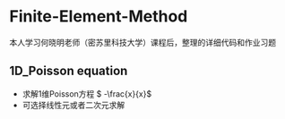 # Finite-Element-Method
本人学习何晓明老师（密苏里科技大学）课程后，整理的详细代码和作业习题
## 1D_Poisson equation
* 求解1维Poisson方程
  $ -\frac{x}{x}$
* 可选择线性元或者二次元求解
